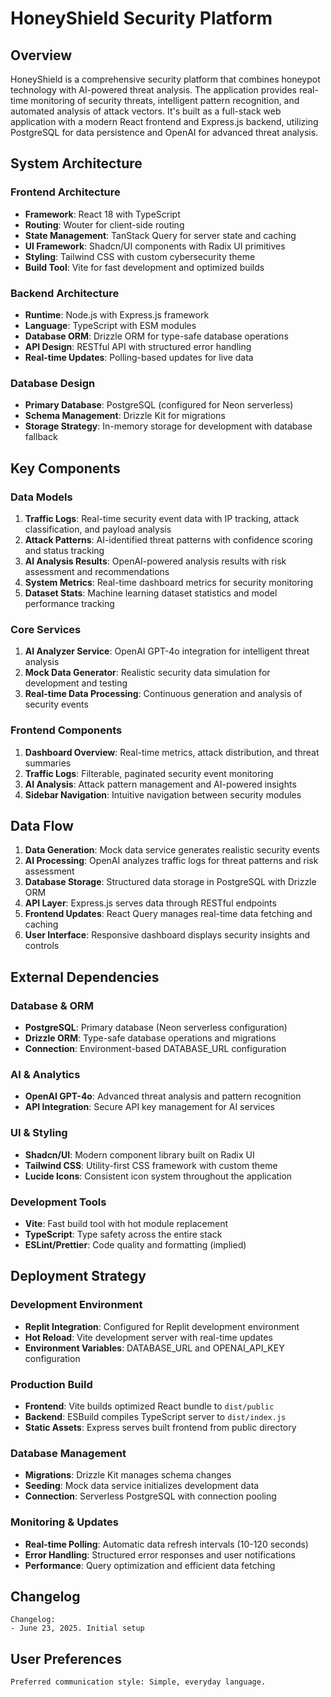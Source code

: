 # HoneyShield Security Platform

## Overview

HoneyShield is a comprehensive security platform that combines honeypot technology with AI-powered threat analysis. The application provides real-time monitoring of security threats, intelligent pattern recognition, and automated analysis of attack vectors. It's built as a full-stack web application with a modern React frontend and Express.js backend, utilizing PostgreSQL for data persistence and OpenAI for advanced threat analysis.

## System Architecture

### Frontend Architecture
- **Framework**: React 18 with TypeScript
- **Routing**: Wouter for client-side routing
- **State Management**: TanStack Query for server state and caching
- **UI Framework**: Shadcn/UI components with Radix UI primitives
- **Styling**: Tailwind CSS with custom cybersecurity theme
- **Build Tool**: Vite for fast development and optimized builds

### Backend Architecture
- **Runtime**: Node.js with Express.js framework
- **Language**: TypeScript with ESM modules
- **Database ORM**: Drizzle ORM for type-safe database operations
- **API Design**: RESTful API with structured error handling
- **Real-time Updates**: Polling-based updates for live data

### Database Design
- **Primary Database**: PostgreSQL (configured for Neon serverless)
- **Schema Management**: Drizzle Kit for migrations
- **Storage Strategy**: In-memory storage for development with database fallback

## Key Components

### Data Models
1. **Traffic Logs**: Real-time security event data with IP tracking, attack classification, and payload analysis
2. **Attack Patterns**: AI-identified threat patterns with confidence scoring and status tracking
3. **AI Analysis Results**: OpenAI-powered analysis results with risk assessment and recommendations
4. **System Metrics**: Real-time dashboard metrics for security monitoring
5. **Dataset Stats**: Machine learning dataset statistics and model performance tracking

### Core Services
1. **AI Analyzer Service**: OpenAI GPT-4o integration for intelligent threat analysis
2. **Mock Data Generator**: Realistic security data simulation for development and testing
3. **Real-time Data Processing**: Continuous generation and analysis of security events

### Frontend Components
1. **Dashboard Overview**: Real-time metrics, attack distribution, and threat summaries
2. **Traffic Logs**: Filterable, paginated security event monitoring
3. **AI Analysis**: Attack pattern management and AI-powered insights
4. **Sidebar Navigation**: Intuitive navigation between security modules

## Data Flow

1. **Data Generation**: Mock data service generates realistic security events
2. **AI Processing**: OpenAI analyzes traffic logs for threat patterns and risk assessment
3. **Database Storage**: Structured data storage in PostgreSQL with Drizzle ORM
4. **API Layer**: Express.js serves data through RESTful endpoints
5. **Frontend Updates**: React Query manages real-time data fetching and caching
6. **User Interface**: Responsive dashboard displays security insights and controls

## External Dependencies

### Database & ORM
- **PostgreSQL**: Primary database (Neon serverless configuration)
- **Drizzle ORM**: Type-safe database operations and migrations
- **Connection**: Environment-based DATABASE_URL configuration

### AI & Analytics
- **OpenAI GPT-4o**: Advanced threat analysis and pattern recognition
- **API Integration**: Secure API key management for AI services

### UI & Styling
- **Shadcn/UI**: Modern component library built on Radix UI
- **Tailwind CSS**: Utility-first CSS framework with custom theme
- **Lucide Icons**: Consistent icon system throughout the application

### Development Tools
- **Vite**: Fast build tool with hot module replacement
- **TypeScript**: Type safety across the entire stack
- **ESLint/Prettier**: Code quality and formatting (implied)

## Deployment Strategy

### Development Environment
- **Replit Integration**: Configured for Replit development environment
- **Hot Reload**: Vite development server with real-time updates
- **Environment Variables**: DATABASE_URL and OPENAI_API_KEY configuration

### Production Build
- **Frontend**: Vite builds optimized React bundle to `dist/public`
- **Backend**: ESBuild compiles TypeScript server to `dist/index.js`
- **Static Assets**: Express serves built frontend from public directory

### Database Management
- **Migrations**: Drizzle Kit manages schema changes
- **Seeding**: Mock data service initializes development data
- **Connection**: Serverless PostgreSQL with connection pooling

### Monitoring & Updates
- **Real-time Polling**: Automatic data refresh intervals (10-120 seconds)
- **Error Handling**: Structured error responses and user notifications
- **Performance**: Query optimization and efficient data fetching

## Changelog

```
Changelog:
- June 23, 2025. Initial setup
```

## User Preferences

```
Preferred communication style: Simple, everyday language.
```